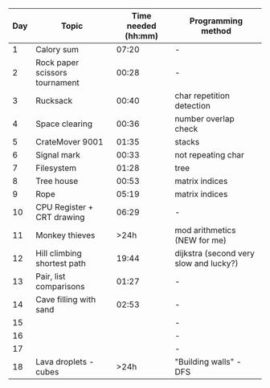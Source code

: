 | Day | Topic                          | Time needed (hh:mm) | Programming method                     |
| --- | ------------------------------ | ------------------- | -------------------------------------- |
| 1   | Calory sum                     | 07:20               | -                                      |
| 2   | Rock paper scissors tournament | 00:28               | -                                      |
| 3   | Rucksack                       | 00:40               | char repetition detection              |
| 4   | Space clearing                 | 00:36               | number overlap check                   |
| 5   | CrateMover 9001                | 01:35               | stacks                                 |
| 6   | Signal mark                    | 00:33               | not repeating char                     |
| 7   | Filesystem                     | 01:28               | tree                                   |
| 8   | Tree house                     | 00:53               | matrix indices                         |
| 9   | Rope                           | 05:19               | matrix indices                         |
| 10  | CPU Register + CRT drawing     | 06:29               | -                                      |
| 11  | Monkey thieves                 | >24h                | mod arithmetics (NEW for me)           |
| 12  | Hill climbing shortest path    | 19:44               | dijkstra (second very slow and lucky?) |
| 13  | Pair, list comparisons         | 01:27               | -                                      |
| 14  | Cave filling with sand         | 02:53               | -                                      |
| 15  |                                |                     | -                                      |
| 16  |                                |                     | -                                      |
| 17  |                                |                     | -                                      |
| 18  | Lava droplets - cubes          | >24h                | "Building walls" - DFS                 |
